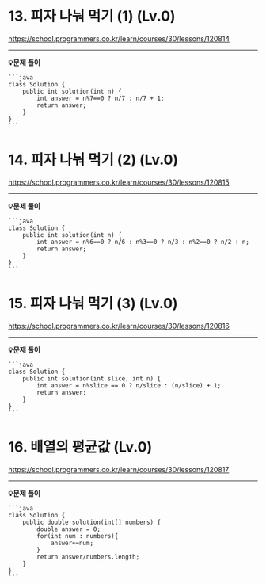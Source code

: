 # 13. 피자 나눠 먹기 (1) (Lv.0)

https://school.programmers.co.kr/learn/courses/30/lessons/120814

---

**💡문제 풀이**

    ```java
    class Solution {
        public int solution(int n) {
            int answer = n%7==0 ? n/7 : n/7 + 1;
            return answer;
        }
    }
    ```

# 14. 피자 나눠 먹기 (2) (Lv.0)

https://school.programmers.co.kr/learn/courses/30/lessons/120815

---

**💡문제 풀이**

    ```java
    class Solution {
        public int solution(int n) {
            int answer = n%6==0 ? n/6 : n%3==0 ? n/3 : n%2==0 ? n/2 : n;
            return answer;
        }
    }
    ```

# 15. **피자 나눠 먹기 (3)** (Lv.0)

https://school.programmers.co.kr/learn/courses/30/lessons/120816

---

**💡문제 풀이**

    ```java
    class Solution {
        public int solution(int slice, int n) {
            int answer = n%slice == 0 ? n/slice : (n/slice) + 1;
            return answer;
        }
    }
    ```

# 16. **배열의 평균값** (Lv.0)

https://school.programmers.co.kr/learn/courses/30/lessons/120817

---

**💡문제 풀이**

    ```java
    class Solution {
        public double solution(int[] numbers) {
            double answer = 0;
            for(int num : numbers){
                answer+=num;
            }
            return answer/numbers.length;
        }
    }
    ```
